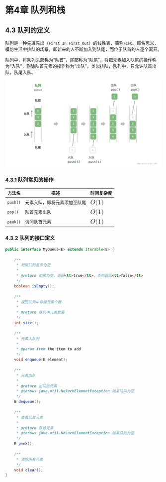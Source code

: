 # 第4章 队列和栈

## 4.3 队列的定义

队列是一种先进先出（`First In First Out`）的线性表，简称`FIFO`。顾名思义，模仿生活中排队的场景，即新来的人不断加入到队尾，而位于队首的人逐个离开。

队列中，将队列头部称为“队首”，尾部称为“队尾”，将把元素加入队尾的操作称为“入队”，删除队首元素的操作称为“出队”，类似排队，队列中，只允许队首出队，队尾入队。

![queue_operations](../../src/main/resources/imsges/queue_operations.png)

### 4.3.1 队列常见的操作

<table>
<thead>
<tr>
<th>方法名</th>
<th>描述</th>
<th>时间复杂度</th>
</tr>
</thead>
<tbody>
<tr>
<td><code>push()</code></td>
<td>元素入队，即将元素添加至队尾</td>
<td><span ><mjx-container  jax="CHTML" style="font-size: 122.9%; position: relative;"><mjx-math  aria-hidden="true"><mjx-mi ><mjx-c ></mjx-c></mjx-mi><mjx-mo ><mjx-c ></mjx-c></mjx-mo><mjx-mn ><mjx-c ></mjx-c></mjx-mn><mjx-mo ><mjx-c ></mjx-c></mjx-mo></mjx-math><mjx-assistive-mml unselectable="on" display="inline"><mjx-container  jax="CHTML" style="font-size: 122.9%; position: relative;"><mjx-math  aria-hidden="true"><mjx-mi ><mjx-c ></mjx-c></mjx-mi><mjx-mo ><mjx-c ></mjx-c></mjx-mo><mjx-mn ><mjx-c ></mjx-c></mjx-mn><mjx-mo ><mjx-c ></mjx-c></mjx-mo></mjx-math><mjx-assistive-mml unselectable="on" display="inline"><math xmlns="http://www.w3.org/1998/Math/MathML"><mi>O</mi><mo stretchy="false">(</mo><mn>1</mn><mo stretchy="false">)</mo></math></mjx-assistive-mml></mjx-container></mjx-assistive-mml></mjx-container></span></td>
</tr>
<tr>
<td><code>pop()</code></td>
<td>队首元素出队</td>
<td><span ><mjx-container  jax="CHTML" style="font-size: 122.9%; position: relative;"><mjx-math  aria-hidden="true"><mjx-mi ><mjx-c ></mjx-c></mjx-mi><mjx-mo ><mjx-c ></mjx-c></mjx-mo><mjx-mn ><mjx-c ></mjx-c></mjx-mn><mjx-mo ><mjx-c ></mjx-c></mjx-mo></mjx-math><mjx-assistive-mml unselectable="on" display="inline"><mjx-container  jax="CHTML" style="font-size: 122.9%; position: relative;"><mjx-math  aria-hidden="true"><mjx-mi ><mjx-c ></mjx-c></mjx-mi><mjx-mo ><mjx-c ></mjx-c></mjx-mo><mjx-mn ><mjx-c ></mjx-c></mjx-mn><mjx-mo ><mjx-c ></mjx-c></mjx-mo></mjx-math><mjx-assistive-mml unselectable="on" display="inline"><math xmlns="http://www.w3.org/1998/Math/MathML"><mi>O</mi><mo stretchy="false">(</mo><mn>1</mn><mo stretchy="false">)</mo></math></mjx-assistive-mml></mjx-container></mjx-assistive-mml></mjx-container></span></td>
</tr>
<tr>
<td><code>peek()</code></td>
<td>访问队首元素</td>
<td><span ><mjx-container  jax="CHTML" style="font-size: 122.9%; position: relative;"><mjx-math  aria-hidden="true"><mjx-mi ><mjx-c ></mjx-c></mjx-mi><mjx-mo ><mjx-c ></mjx-c></mjx-mo><mjx-mn ><mjx-c ></mjx-c></mjx-mn><mjx-mo ><mjx-c ></mjx-c></mjx-mo></mjx-math><mjx-assistive-mml unselectable="on" display="inline"><mjx-container  jax="CHTML" style="font-size: 122.9%; position: relative;"><mjx-math  aria-hidden="true"><mjx-mi ><mjx-c ></mjx-c></mjx-mi><mjx-mo ><mjx-c ></mjx-c></mjx-mo><mjx-mn ><mjx-c ></mjx-c></mjx-mn><mjx-mo ><mjx-c ></mjx-c></mjx-mo></mjx-math><mjx-assistive-mml unselectable="on" display="inline"><math xmlns="http://www.w3.org/1998/Math/MathML"><mi>O</mi><mo stretchy="false">(</mo><mn>1</mn><mo stretchy="false">)</mo></math></mjx-assistive-mml></mjx-container></mjx-assistive-mml></mjx-container></span></td>
</tr>
</tbody>
</table>

### 4.3.2 队列的接口定义

```java
public interface MyQueue<E> extends Iterable<E> {

    /**
     * 判断队列是否为空
     * 
     * @return 如果为空，返回<tt>true</tt>，否则返回<tt>false</tt>
     */
    boolean isEmpty();

    /**
     * 返回队列中存储元素个数
     * 
     * @return 队列中元素数量
     */
    int size();

    /**
     * 元素入队列
     * 
     * @param item the item to add
     */
    void enqueue(E element);

    /**
     * 元素出队
     * 
     * @return 出队的元素
     * @throws java.util.NoSuchElementException 如果队列为空
     */
    E dequeue();

    /**
     * 查看队首元素
     * 
     * @return 队首元素
     * @throws java.util.NoSuchElementException 如果队列为空
     */
    E peek();

    /**
     * 清除所有元素
     */
    void clear();
}
```
